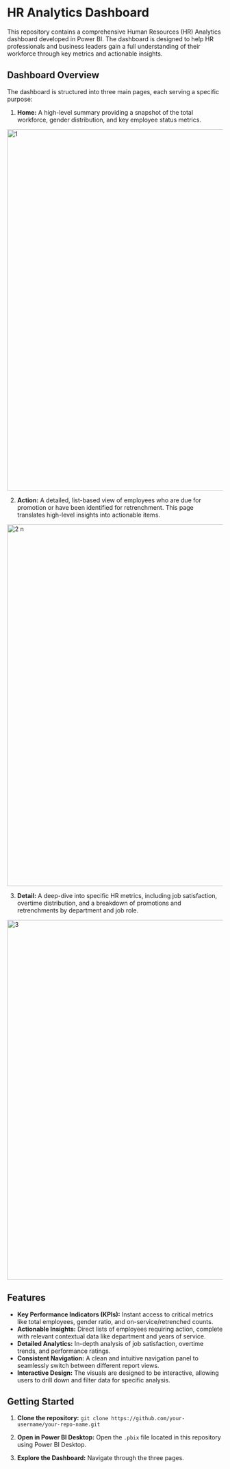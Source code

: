 # HR Analytics Dashboard


This repository contains a comprehensive Human Resources (HR) Analytics dashboard developed in Power BI. The dashboard is designed to help HR professionals and business leaders gain a full understanding of their workforce through key metrics and actionable insights.

## Dashboard Overview

The dashboard is structured into three main pages, each serving a specific purpose:

1.  **Home:** A high-level summary providing a snapshot of the total workforce, gender distribution, and key employee status metrics.
   
<img width="1513" height="841" alt="1" src="https://github.com/user-attachments/assets/a2e395e1-7c1a-421b-bcbc-5a662c409968" />

2.  **Action:** A detailed, list-based view of employees who are due for promotion or have been identified for retrenchment. This page translates high-level insights into actionable items. 

<img width="1518" height="842" alt="2 n" src="https://github.com/user-attachments/assets/701eccf8-6aa9-42e3-b8d3-a2b0975e2481" />

3.  **Detail:** A deep-dive into specific HR metrics, including job satisfaction, overtime distribution, and a breakdown of promotions and retrenchments by department and job role. 

<img width="1522" height="838" alt="3" src="https://github.com/user-attachments/assets/58e71e39-c048-4605-8261-f844d3174843" />


## Features

* **Key Performance Indicators (KPIs):** Instant access to critical metrics like total employees, gender ratio, and on-service/retrenched counts.
* **Actionable Insights:** Direct lists of employees requiring action, complete with relevant contextual data like department and years of service.
* **Detailed Analytics:** In-depth analysis of job satisfaction, overtime trends, and performance ratings.
* **Consistent Navigation:** A clean and intuitive navigation panel to seamlessly switch between different report views.
* **Interactive Design:** The visuals are designed to be interactive, allowing users to drill down and filter data for specific analysis.

## Getting Started

1.  **Clone the repository:**
    `git clone https://github.com/your-username/your-repo-name.git`

2.  **Open in Power BI Desktop:**
    Open the `.pbix` file located in this repository using Power BI Desktop.

3.  **Explore the Dashboard:**
    Navigate through the three pages.

